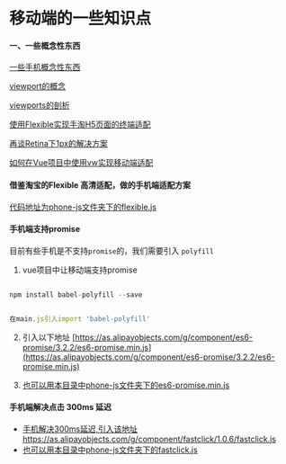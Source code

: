 # 移动端的一些知识点


#### 一、一些概念性东西

[一些手机概念性东西](https://segmentfault.com/a/1190000008767416#articleHeader8)

[viewport的概念](https://www.cnblogs.com/2050/p/3877280.html)

[viewports的剖析](http://www.w3cplus.com/css/viewports.html)

[使用Flexible实现手淘H5页面的终端适配](https://www.w3cplus.com/mobile/lib-flexible-for-html5-layout.html)

[再谈Retina下1px的解决方案](https://www.w3cplus.com/css/fix-1px-for-retina.html)

[如何在Vue项目中使用vw实现移动端适配](https://www.w3cplus.com/mobile/vw-layout-in-vue.html)




#### 借鉴淘宝的Flexible 高清适配，做的手机端适配方案

[代码地址为phone-js文件夹下的flexible.js]()



#### 手机端支持promise

目前有些手机是不支持`promise`的，我们需要引入 `polyfill`

1. vue项目中让移动端支持promise

```javascript

npm install babel-polyfill --save   


在main.js引入import 'babel-polyfill'  

```

2. 引入以下地址
[https://as.alipayobjects.com/g/component/es6-promise/3.2.2/es6-promise.min.js](https://as.alipayobjects.com/g/component/es6-promise/3.2.2/es6-promise.min.js)

3. [也可以用本目录中phone-js文件夹下的es6-promise.min.js]()


#### 手机端解决点击 300ms 延迟

- [手机解决300ms延迟,引入该地址https://as.alipayobjects.com/g/component/fastclick/1.0.6/fastclick.js](https://as.alipayobjects.com/g/component/fastclick/1.0.6/fastclick.js)
- [也可以用本目录中phone-js文件夹下的fastclick.js]()
